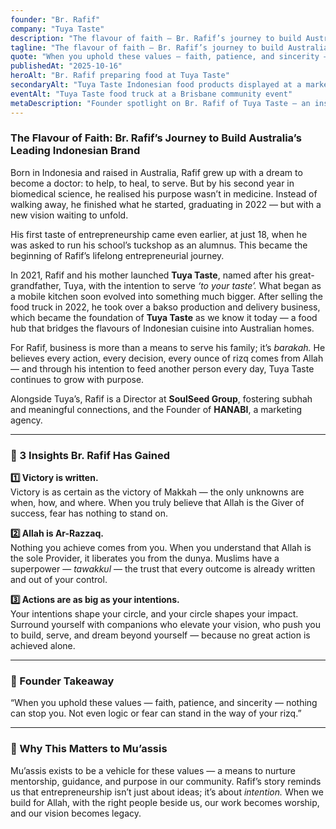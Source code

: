 ```yaml
---
founder: "Br. Rafif"
company: "Tuya Taste"
description: "The flavour of faith — Br. Rafif’s journey to build Australia’s leading Indonesian brand."
tagline: "The flavour of faith — Br. Rafif’s journey to build Australia’s leading Indonesian brand."
quote: "When you uphold these values — faith, patience, and sincerity — nothing can stop you. Not even fear can stand in the way of your rizq."
publishedAt: "2025-10-16"
heroAlt: "Br. Rafif preparing food at Tuya Taste"
secondaryAlt: "Tuya Taste Indonesian food products displayed at a market"
eventAlt: "Tuya Taste food truck at a Brisbane community event"
metaDescription: "Founder spotlight on Br. Rafif of Tuya Taste — an inspiring story of faith, family, and purpose. From a food truck to a national brand, Rafif is bringing Indonesian flavours to Australian homes with barakah and intention."
---
```


### **The Flavour of Faith: Br. Rafif’s Journey to Build Australia’s Leading Indonesian Brand**

Born in Indonesia and raised in Australia, Rafif grew up with a dream to become a doctor: to help, to heal, to serve. But by his second year in biomedical science, he realised his purpose wasn’t in medicine. Instead of walking away, he finished what he started, graduating in 2022 — but with a new vision waiting to unfold.  

His first taste of entrepreneurship came even earlier, at just 18, when he was asked to run his school’s tuckshop as an alumnus. This became the beginning of Rafif’s lifelong entrepreneurial journey.  

In 2021, Rafif and his mother launched **Tuya Taste**, named after his great-grandfather, Tuya, with the intention to serve *‘to your taste’.* What began as a mobile kitchen soon evolved into something much bigger. After selling the food truck in 2022, he took over a bakso production and delivery business, which became the foundation of **Tuya Taste** as we know it today — a food hub that bridges the flavours of Indonesian cuisine into Australian homes.  

For Rafif, business is more than a means to serve his family; it’s *barakah.* He believes every action, every decision, every ounce of rizq comes from Allah — and through his intention to feed another person every day, Tuya Taste continues to grow with purpose.  

Alongside Tuya’s, Rafif is a Director at **SoulSeed Group**, fostering subhah and meaningful connections, and the Founder of **HANABI**, a marketing agency.  

---

### **🔑 3 Insights Br. Rafif Has Gained**

**1️⃣ Victory is written.**  
Victory is as certain as the victory of Makkah — the only unknowns are when, how, and where. When you truly believe that Allah is the Giver of success, fear has nothing to stand on.  

**2️⃣ Allah is Ar-Razzaq.**  
Nothing you achieve comes from you. When you understand that Allah is the sole Provider, it liberates you from the dunya. Muslims have a superpower — *tawakkul* — the trust that every outcome is already written and out of your control.  

**3️⃣ Actions are as big as your intentions.**  
Your intentions shape your circle, and your circle shapes your impact. Surround yourself with companions who elevate your vision, who push you to build, serve, and dream beyond yourself — because no great action is achieved alone.  

---

### **💬 Founder Takeaway**

“When you uphold these values — faith, patience, and sincerity — nothing can stop you. Not even logic or fear can stand in the way of your rizq.”  

---

### **🌱 Why This Matters to Mu’assis**

Mu’assis exists to be a vehicle for these values — a means to nurture mentorship, guidance, and purpose in our community. Rafif’s story reminds us that entrepreneurship isn’t just about ideas; it’s about *intention.* When we build for Allah, with the right people beside us, our work becomes worship, and our vision becomes legacy.